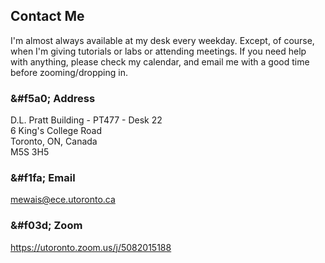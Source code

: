 ## Contact Me

I'm almost always available at my desk every weekday. Except, of course, when I'm giving tutorials or labs or attending meetings. If you need help with anything, please check my calendar, and email me with a good time before zooming/dropping in.

### &#f5a0; Address
D.L. Pratt Building - PT477 - Desk 22  
6 King's College Road  
Toronto, ON, Canada  
M5S 3H5

### &#f1fa; Email
[mewais@ece.utoronto.ca](mailto:mewais@ece.utoronto.ca)

### &#f03d; Zoom
https://utoronto.zoom.us/j/5082015188
